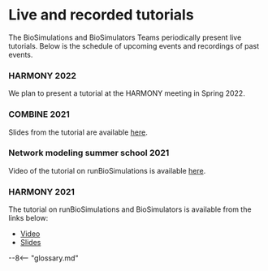 # Live and recorded tutorials

The BioSimulations and BioSimulators Teams periodically present live tutorials. Below is the schedule of upcoming events and recordings of past events.

### HARMONY 2022
We plan to present a tutorial at the HARMONY meeting in Spring 2022.

### COMBINE 2021
Slides from the tutorial are available [here](https://drive.google.com/file/d/1ZituwKeT2jHt4oJDW1DrlanwdDjnWnX6/view?usp=sharing).

### Network modeling summer school 2021
Video of the tutorial on runBioSimulations is available [here](https://www.youtube.com/watch?v=VZGzWBmagcs).

### HARMONY 2021
The tutorial on runBioSimulations and BioSimulators is available from the links below:
* [Video](https://www.youtube.com/watch?v=h0SCn0ZDqq8)
* [Slides](https://drive.google.com/file/d/1Q0X6GNQlT5PfZOcBNVu1B92SSAxJWrnS/view?usp=sharing)


--8<-- "glossary.md"